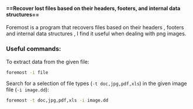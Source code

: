 #### ==**Recover lost files based on their headers, footers, and internal data structures**==

Foremost is a program that recovers files based on their headers , footers and internal data structures , I find it useful when dealing with png images.

### Useful commands:

To extract data from the given file:

```bash
foremost -i file
```

Search for a selection of file types (`-t doc,jpg,pdf,xls`) in the given image file (`-i image.dd`): 

```bash
foremost -t doc,jpg,pdf,xls -i image.dd
```
